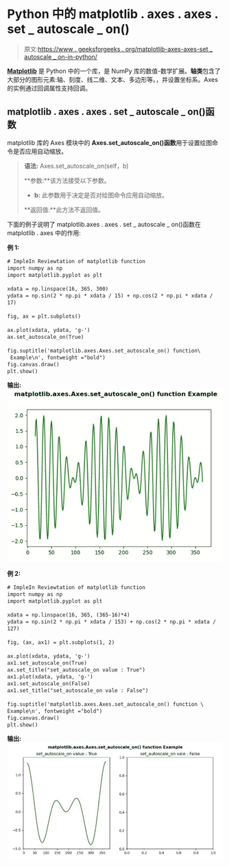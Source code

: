 # Python 中的 matplotlib . axes . axes . set _ autoscale _ on()

> 原文:[https://www . geeksforgeeks . org/matplotlib-axes-axes-set _ autoscale _ on-in-python/](https://www.geeksforgeeks.org/matplotlib-axes-axes-set_autoscale_on-in-python/)

**[Matplotlib](https://www.geeksforgeeks.org/python-introduction-matplotlib/)** 是 Python 中的一个库，是 NumPy 库的数值-数学扩展。**轴类**包含了大部分的图形元素:轴、刻度、线二维、文本、多边形等。，并设置坐标系。Axes 的实例通过回调属性支持回调。

## matplotlib . axes . axes . set _ autoscale _ on()函数

matplotlib 库的 Axes 模块中的 **Axes.set_autoscale_on()函数**用于设置绘图命令是否应用自动缩放。

> **语法:** Axes.set_autoscale_on(self，b)
> 
> **参数:**该方法接受以下参数。
> 
> *   **b:** 此参数用于决定是否对绘图命令应用自动缩放。
> 
> **返回值:**此方法不返回值。

下面的例子说明了 matplotlib.axes . axes . set _ autoscale _ on()函数在 matplotlib . axes 中的作用:

**例 1:**

```
# ImpleIn Reviewtation of matplotlib function  
import numpy as np
import matplotlib.pyplot as plt

xdata = np.linspace(16, 365, 300)
ydata = np.sin(2 * np.pi * xdata / 15) + np.cos(2 * np.pi * xdata / 17)

fig, ax = plt.subplots()

ax.plot(xdata, ydata, 'g-')
ax.set_autoscale_on(True)

fig.suptitle('matplotlib.axes.Axes.set_autoscale_on() function\
 Example\n', fontweight ="bold")
fig.canvas.draw()
plt.show()
```

**输出:**
![](img/be54f24936727c7ca581a34dc435b566.png)

**例 2:**

```
# ImpleIn Reviewtation of matplotlib function  
import numpy as np
import matplotlib.pyplot as plt

xdata = np.linspace(16, 365, (365-16)*4)
ydata = np.sin(2 * np.pi * xdata / 153) + np.cos(2 * np.pi * xdata / 127)

fig, (ax, ax1) = plt.subplots(1, 2)

ax.plot(xdata, ydata, 'g-')
ax1.set_autoscale_on(True)
ax.set_title("set_autoscale_on value : True")
ax1.plot(xdata, ydata, 'g-')
ax1.set_autoscale_on(False)
ax1.set_title("set_autoscale_on vale : False")

fig.suptitle('matplotlib.axes.Axes.set_autoscale_on() function \
Example\n', fontweight ="bold")
fig.canvas.draw()
plt.show()
```

**输出:**
![](img/67d198a4ec29d1ab55a82dc6b61f6ef7.png)